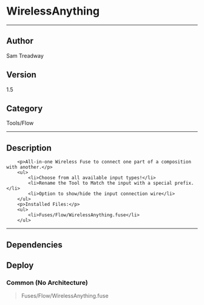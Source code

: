 # WirelessAnything
___

## Author
Sam Treadway

## Version
1.5

## Category
Tools/Flow

___

## Description
	    <p>All-in-one Wireless Fuse to connect one part of a composition with another.</p>
		<ul>
			<li>Choose from all available input types!</li>
			<li>Rename the Tool to Match the input with a special prefix.</li>
			<li>Option to show/hide the input connection wire</li>
		</ul>
		<p>Installed Files:</p>
		<ul>
			<li>Fuses/Flow/WirelessAnything.fuse</li>
		</ul>

___

## Dependencies

## Deploy

### Common (No Architecture)

> Fuses/Flow/WirelessAnything.fuse  
